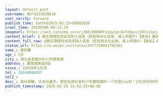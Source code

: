 ```yaml
---
layout: default_post
username: 用户6233628616
user_verify: forward
publish_time: SatFeb2915:02:25+08002020
crawl_time: 20200306-00:11:19
imageurl: https://wx3.sinaimg.cn/orj360/006NRFz2gy1gcda7n8qusj30tu11pjua.jpg,https://wx4.sinaimg.cn/orj360/006NRFz2gy1gcda7ohpp6j30u01hc0xo.jpg,https://wx2.sinaimg.cn/orj360/006NRFz2gy1gcda7psgjyj30u01hcgqe.jpg,https://wx3.sinaimg.cn/orj360/006NRFz2gy1gcda7qwg3hj30u0140adi.jpg,https://wx2.sinaimg.cn/orj360/006NRFz2gy1gcda7rmmf9j30u0140q5u.jpg
content_brief: @ 再生障碍性贫血求助人信息（若有相关化验单，请上传图片）【姓名】姜研馨【年龄】2岁【所在城市】湖北省恩施州利川市建南镇【所在小区、社区】建南镇黄金8组【患病时间】22020年1月28【联系方式】●●●【其他紧急联系人】【病情描述】我叫胡敏，丈夫叫姜杰，家住在湖北省利川市建南镇 ...全文
content_full_raw: @再生障碍性贫血求助人信息（若有相关化验单，请上传图片）【姓名】姜研馨【年龄】2岁【所在城市】湖北省恩施州利川市建南镇【所在小区、社区】建南镇黄金8组【患病时间】22020年1月28【联系方式】●●●【其他紧急联系人】【病情描述】我叫胡敏，丈夫叫姜杰，家住在湖北省利川市建南镇的一个贫困小山村！1月29号的时候大腿和膝盖上面开始起淤青，刚开始以为是摔跤摔的，但是没过两天就开始发烧，发的特别勤，差不多一天要发三次，每次发烧都特别高，带在我们镇上的医院去看了几天都没有效果，下巴淋巴还肿得很大，有出血点这几天小孩一直都没有精神，不吃饭，真的是奄奄一息了，接着又送往市里面做了一系列的检查，结果下来医生说是白血病，在晚来一两个小时就没救了，听见这个结果站都站不住，两眼都发黑紧接着又送往恩施州中心医院，检查结果是先天性骨髓衰竭，再生障碍性贫血，需要做骨髓移植，结果下来了，一家人又为这个费用发愁，目前住院半个多月已经花了将近10万，后面做骨髓移植最少需要40万，所以借助这个平台向大家求救，希望你们能救救我可怜的女儿，她才刚刚两岁啊！希望大家帮帮我，救救我可怜的女儿，谢谢！！！🙏🙏🙏湖北省·恩施土家族苗族自治州
status_url: https://m.weibo.cn/status/4477320041792361
name_: 姜研馨
age_: 2岁
city_: 湖北省恩施州利川市建南镇
address_: 建南镇黄金8组
since_: 22020年1月28
tel_: 18344686037
tel2_: 
desc_: 我叫胡敏，丈夫叫姜杰，家住在湖北省利川市建南镇的一个贫困小山村！1月29号的时候大腿和膝盖上面开始起淤青，刚开始以为是摔跤摔的，但是没过两天就开始发烧，发的特别勤，差不多一天要发三次，每次发烧都特别高，带在我们镇上的医院去看了几天都没有效果，下巴淋巴还肿得很大，有出血点这几天小孩一直都没有精神，不吃饭，真的是奄奄一息了，接着又送往市里面做了一系列的检查，结果下来医生说是白血病，在晚来一两个小时就没救了，听见这个结果站都站不住，两眼都发黑紧接着又送往恩施州中心医院，检查结果是先天性骨髓衰竭，再生障碍性贫血，需要做骨髓移植，结果下来了，一家人又为这个费用发愁，目前住院半个多月已经花了将近10万，后面做骨髓移植最少需要40万，所以借助这个平台向大家求救，希望你们能救救我可怜的女儿，她才刚刚两岁啊！希望大家帮帮我，救救我可怜的女儿，谢谢！！！🙏🙏🙏湖北省·恩施土家族苗族自治州
publish_timestamp: 2020-02-29 15:02:25+08:00
---
```

